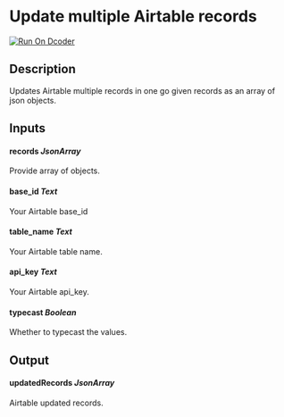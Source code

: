 # Update multiple Airtable records
[![Run On Dcoder](https://static-content.dcoder.tech/dcoder-assets/run-on-dcoder.svg)](https://code.dcoder.tech/feed/block/609ce1b957ab644059066db1)

## Description
Updates Airtable multiple records in one go given records as an array of json objects.

## Inputs
#### **records**  *JsonArray*
Provide array of objects.
#### **base_id**  *Text*
Your Airtable base_id
#### **table_name**  *Text*
Your Airtable table name.
#### **api_key**  *Text*
Your Airtable api_key.
#### **typecast**  *Boolean*
Whether to typecast the values.

## Output
#### **updatedRecords**  *JsonArray*
Airtable updated records.

